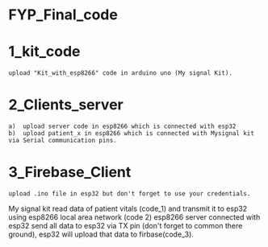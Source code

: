 # FYP_Final_code


# 1_kit_code 
    upload "Kit_with_esp8266" code in arduino uno (My signal Kit).
    
# 2_Clients_server
    a)  upload server code in esp8266 which is connected with esp32
    b)  upload patient_x in esp8266 which is connected with Mysignal kit via Serial communication pins.
    
# 3_Firebase_Client
    upload .ino file in esp32 but don't forget to use your credentials.
    
    
My signal kit read data of patient vitals (code_1) and transmit it to esp32 using esp8266 local area network (code 2)
esp8266 server connected with esp32 send all data to esp32 via TX pin (don't forget to common there ground), esp32 will
upload that data to firbase(code_3).
